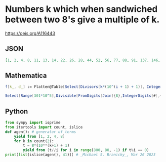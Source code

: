 # Numbers k which when sandwiched between two 8's give a multiple of k\.
https://oeis.org/A116443
## JSON
```JSON
[1, 2, 4, 8, 11, 13, 14, 22, 26, 28, 44, 52, 56, 77, 88, 91, 137, 146, 274, 292, 548, 584, 9091, 19802, 39604, 79208, 909091, 5882353, 10989011, 12987013, 13986014, 15037594, 16194332, 19138756, 21978022, 25974026, 27972028, 30075188, 32388664, 38277512, 43956044]
```
## Mathematica
```Mathematica
f[k_, d_] := Flatten@Table[Select[Divisors[k*(10^(i + 1) + 1)], IntegerLength[ # ] == i &], {i, d}]; f[8, 8] f[k_, d_] := Flatten@Table[Select[Divisors[k*(10^(i + 1) + 1)], IntegerLength[ # ] == i &], {i, d}]; f[9, 8] (* _Ray Chandler_, May 11 2007 *)
```
```Mathematica
Select[Range[301*10^5],Divisible[FromDigits[Join[{8},IntegerDigits[#],{8}]],#]&] (* _Harvey P. Dale_, Aug 27 2019 *)
```
## Python
```Python
from sympy import isprime
from itertools import count, islice
def agen(): # generator of terms
    yield from [1, 2, 4, 8]
    for k in count(2):
        t = 8*(10**(k+1) + 1)
        yield from (t//i for i in range(800, 80, -1) if t%i == 0)
print(list(islice(agen(), 41))) # _Michael S. Branicky_, Mar 26 2023
```
